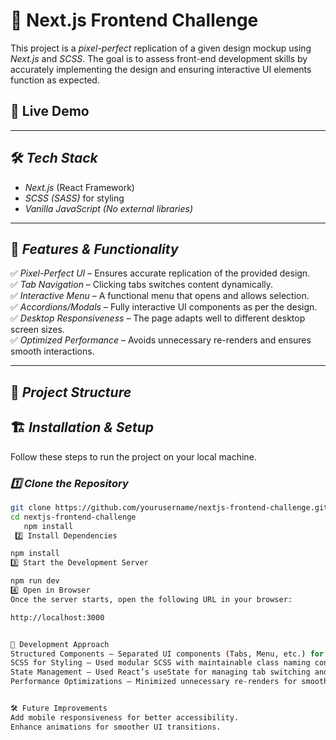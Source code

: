  # 🎨 Next.js Frontend Challenge

This project is a *pixel-perfect* replication of a given design mockup using *Next.js* and *SCSS*. The goal is to assess front-end development skills by accurately implementing the design and ensuring interactive UI elements function as expected.

## 🚀 Live Demo

---

## 🛠️ *Tech Stack*
- *Next.js* (React Framework)
- *SCSS (SASS)* for styling
- *Vanilla JavaScript (No external libraries)*

---

## 📌 *Features & Functionality*
✅ *Pixel-Perfect UI* – Ensures accurate replication of the provided design.  
✅ *Tab Navigation* – Clicking tabs switches content dynamically.  
✅ *Interactive Menu* – A functional menu that opens and allows selection.  
✅ *Accordions/Modals* – Fully interactive UI components as per the design.  
✅ *Desktop Responsiveness* – The page adapts well to different desktop screen sizes.  
✅ *Optimized Performance* – Avoids unnecessary re-renders and ensures smooth interactions.  

---

## 📂 *Project Structure*

## 🏗️ *Installation & Setup*
Follow these steps to run the project on your local machine.

### *1️⃣ Clone the Repository*
```sh
git clone https://github.com/yourusername/nextjs-frontend-challenge.git
cd nextjs-frontend-challenge
   npm install
 2️⃣ Install Dependencies

npm install
3️⃣ Start the Development Server

npm run dev
4️⃣ Open in Browser
Once the server starts, open the following URL in your browser:

http://localhost:3000


📖 Development Approach
Structured Components – Separated UI components (Tabs, Menu, etc.) for reusability.
SCSS for Styling – Used modular SCSS with maintainable class naming conventions.
State Management – Used React’s useState for managing tab switching and menu interactions.
Performance Optimizations – Minimized unnecessary re-renders for smooth interactions.


🛠️ Future Improvements
Add mobile responsiveness for better accessibility.
Enhance animations for smoother UI transitions.
